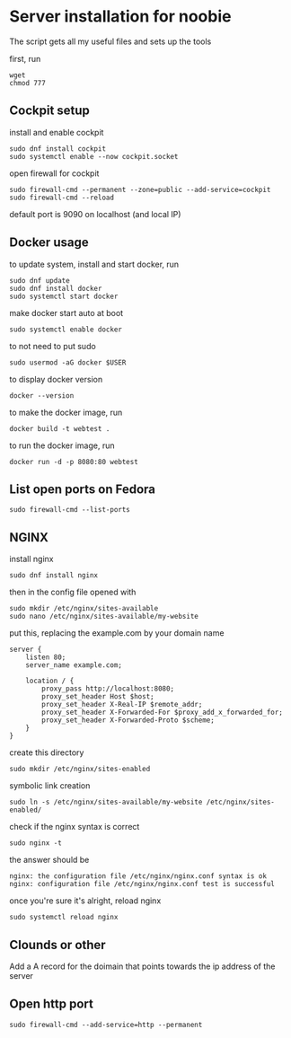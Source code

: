 # Server installation for noobie

The script gets all my useful files and sets up the tools

first, run 

```
wget 
chmod 777
```


## Cockpit setup

install and enable cockpit

```
sudo dnf install cockpit
sudo systemctl enable --now cockpit.socket
```

open firewall for cockpit

```
sudo firewall-cmd --permanent --zone=public --add-service=cockpit
sudo firewall-cmd --reload
```

default port is 9090 on localhost (and local IP)

## Docker usage

to update system, install and start docker, run 

```
sudo dnf update
sudo dnf install docker
sudo systemctl start docker
```

make docker start auto at boot

```
sudo systemctl enable docker
```

to not need to put sudo 

```
sudo usermod -aG docker $USER
```

to display docker version

```
docker --version
```

to make the docker image, run

```
docker build -t webtest .
```

to run the docker image, run

```
docker run -d -p 8080:80 webtest
```

## List open ports on Fedora

```
sudo firewall-cmd --list-ports
```

## NGINX

install nginx

```
sudo dnf install nginx
```

then in the config file opened with

```
sudo mkdir /etc/nginx/sites-available
sudo nano /etc/nginx/sites-available/my-website
```

put this, replacing the example.com by your domain name

```
server {
    listen 80;
    server_name example.com;

    location / {
        proxy_pass http://localhost:8080;
        proxy_set_header Host $host;
        proxy_set_header X-Real-IP $remote_addr;
        proxy_set_header X-Forwarded-For $proxy_add_x_forwarded_for;
        proxy_set_header X-Forwarded-Proto $scheme;
    }
}
```

create this directory

```
sudo mkdir /etc/nginx/sites-enabled
```

symbolic link creation 

```
sudo ln -s /etc/nginx/sites-available/my-website /etc/nginx/sites-enabled/
```

check if the nginx syntax is correct

```
sudo nginx -t
```

the answer should be

```
nginx: the configuration file /etc/nginx/nginx.conf syntax is ok
nginx: configuration file /etc/nginx/nginx.conf test is successful
```

once you're sure it's alright, reload nginx

```
sudo systemctl reload nginx
```

## Clounds or other

Add a A record for the doimain that points towards the ip address of the server

## Open http port 

```
sudo firewall-cmd --add-service=http --permanent
```